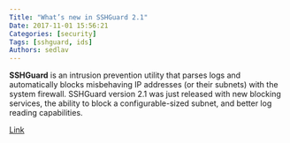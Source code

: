 ```yaml
---
Title: "What’s new in SSHGuard 2.1"
Date: 2017-11-01 15:56:21
Categories: [security]
Tags: [sshguard, ids]
Authors: sedlav
---
```


**SSHGuard** is an intrusion prevention utility that parses logs and automatically blocks misbehaving IP addresses (or their subnets) with the system firewall. SSHGuard version 2.1 was just released with new blocking services, the ability to block a configurable-sized subnet, and better log reading capabilities.

[Link](https://www.ctrl.blog/entry/sshguard2p1)

